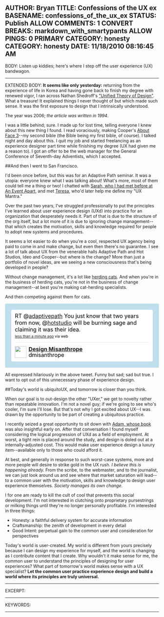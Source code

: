 AUTHOR: Bryan
TITLE: Confessions of the UX ex
BASENAME: confessions_of_the_ux_ex
STATUS: Publish
ALLOW COMMENTS: 1
CONVERT BREAKS: markdown_with_smartypants
ALLOW PINGS: 0
PRIMARY CATEGORY: honesty
CATEGORY: honesty
DATE: 11/18/2010 08:16:45 AM
-----
BODY:
Listen up kiddies; here's where I step off the user experience (UX) bandwagon.


-----
EXTENDED BODY:
**It seems like only yesterday:** returning from the experience of life in Korea and having gone back to finish my degree with renewed vigor, I ran across Nathan Shedroff's ["Unified Theory of Design"](http://www.nathan.com/thoughts/unified/). What a treasure! It explained things I never thought of but which made such sense. It was the first exposure to design that I intrinsically understood.

The year was 2006; *the article was written in 1994*.

I was a little behind; sure. I made up for lost time, telling everyone I knew about this new thing I found. I read voraciously, making Cooper's [About Face 3](http://www.cooper.com/#about:books)--my second bible (the Bible being my first bible, of course). I talked night and day about this. I quit my job and started freelancing as an experience designer part time while finishing my degree (UX had given me a reason to). I got an offer to be the web manager for the General Conference of Seventh-day Adventists, which I accepted. 

##And then I went to San Francisco.

I'd been once before, but this was for an Adaptive Path seminar. It was a utopia: everyone knew what I was talking about! What's more, most of them could tell me a thing or two! I chatted with [Sarah, who I had met before at An Event Apart](http://aneventapart.com/speakers/sarahnelson/), and met [Teresa](http://www.adaptivepath.com/aboutus/teresa.php), who'd later help me define my "UX Mantra."

Over the past two years, I've struggled professionally to put the principles I've learned about user experience design (UXd) into practice for an organization that desperately needs it. Part of that is due to the structure of the org itself, but a lot more of it is due to ignoring change management--that which creates the motivation, skills and knowledge required for people to adopt new systems and procedures. 

It seems a lot easier to do when you're a cool, respected UX agency being paid to come in and make change, but even then there's no guarantee. I see a lot of talk about UX from the venerable halls Adaptive Path and Hot Studios, Ideo and Cooper--but where is the change? More than just a portfolio of novel ideas, are we seeing a new consciousness that's being developed in people?

Without change management, it's a lot like [herding cats](http://www.pwc.com/gx/en/people-change-consulting-services/hearding-cats-human-change-management.jhtml). And when you're in the business of herding cats, you're not in the business of change management--at best you're making cat-herding specialists. 

And then competing against them for cats.

<!-- http://twitter.com/dmisanthrope/status/28814304873 --> <style type='text/css'>.bbpBox28814304873 {background:url(http://s.twimg.com/a/1290206336/images/themes/theme1/bg.png) #C0DEED;padding:20px;} p.bbpTweet{background:#fff;padding:10px 12px 10px 12px;margin:0;min-height:48px;color:#000;font-size:18px !important;line-height:22px;-moz-border-radius:5px;-webkit-border-radius:5px} p.bbpTweet span.metadata{display:block;width:100%;clear:both;margin-top:8px;padding-top:12px;height:40px;border-top:1px solid #fff;border-top:1px solid #e6e6e6} p.bbpTweet span.metadata span.author{line-height:19px} p.bbpTweet span.metadata span.author img{float:left;margin:0 7px 0 0px;width:38px;height:38px} p.bbpTweet a:hover{text-decoration:underline}p.bbpTweet span.timestamp{font-size:12px;display:block}</style> <div class='bbpBox28814304873'><p class='bbpTweet'>RT @<a class="tweet-url username" href="http://twitter.com/adaptivepath" rel="nofollow">adaptivepath</a> You just know that two years from now, @<a class="tweet-url username" href="http://twitter.com/hotstudio" rel="nofollow">hotstudio</a> will be burning sage and claiming it was their idea.<span class='timestamp'><a title='Tue Oct 26 18:19:56 +0000 2010' href='http://twitter.com/dmisanthrope/status/28814304873'>less than a minute ago</a> via web</span><span class='metadata'><span class='author'><a href='http://twitter.com/dmisanthrope'><img src='http://a3.twimg.com/profile_images/1171231899/image_reasonably_small_normal.jpg' /></a><strong><a href='http://twitter.com/dmisanthrope'>Design Misanthrope</a></strong><br/>dmisanthrope</span></span></p></div> <!-- end of tweet --> 

All expressed hilariously in the above tweet. Funny but sad; sad but true. I want to opt out of this unnecessary phase of experience design.

##Today's world is ubiquitoUX, and tomorrow is closer than you think.

When our goal is to out-design the other "UXer," we get to novelty rather than repeatable innovation. I'm not a novel guy; if we're going to see who's cooler, I'm sure I'll lose. But that's not why I got excited about UX--I was drawn by the opportunity to be part of creating a ubiquitous practice.

I recently seized a great opportunity to sit down with [Adam, whose book](http://www.studies-observations.com/everyware/) was also insightful early on. After that conversation I found myself considering the logical progression of UXd as a field of employment. At worst, a tight rein is placed around the study, and design is doled out at a internally-adjusted cost. This would make user experience design a luxury item--available only to those who could afford it. 

At best, and generally in response to such worst-case systems, more and more people will desire to strike gold in the UX rush. *I believe this is happening already.* From the scribe, to the webmaster, and to the journalist, we can just look around us and see where that market saturation will lead--to a common user with the motivation, skills and knowledge to design user experience themselves. *Society manages its own change.*

I for one am ready to kill the cult of cool that prevents this social development. I'm not interested in clutching onto proprietary pursestrings or milking things until they're no longer personally profitable. I'm interested in three things:

* Honesty: a faithful delivery system for accurate information
* Craftsmanship: the zenith of development in every detail
* Good Intent: perpetual gain to the common user and consideration for perspectives

Today's world is user-created. My world is different from yours precisely because I can design my experience for myself, and the world is changing as I contribute content that I create. Why wouldn't it make sense for me, the common user to understand the principles of designing for user experiences? What part of tomorrow's world makes sense with a UX specialist? **Let the common user practice experience design and build a world where its principles are truly universal.**

-----
EXCERPT:

-----
KEYWORDS:

-----


